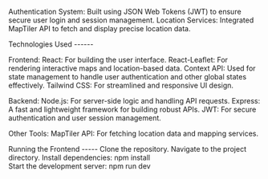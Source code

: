 Authentication System: Built using JSON Web Tokens (JWT) to ensure secure user login and session management. 
Location Services: Integrated MapTiler API to fetch and display precise location data.

Technologies Used ------

Frontend:
React: For building the user interface.
React-Leaflet: For rendering interactive maps and location-based data.
Context API: Used for state management to handle user authentication and other global states effectively.
Tailwind CSS: For streamlined and responsive UI design.

Backend:
Node.js: For server-side logic and handling API requests.
Express: A fast and lightweight framework for building robust APIs.
JWT: For secure authentication and user session management.

Other Tools:
MapTiler API: For fetching location data and mapping services.

Running the Frontend -----
Clone the repository.
Navigate to the project directory.
Install dependencies: npm install  
Start the development server: npm run dev  

